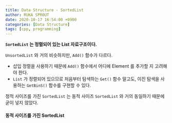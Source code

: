 ```yaml
---
title: Data Structure - SortedList
author: RUKA SPROUT
date: 2020-10-17 16:54:00 +0900
categories: [Data Structure]
tags: [cpp, programming]
---
```


**`SortedList` 는 정렬되어 있는 List 자료구조이다.**

`UnsortedList` 와 거의 비슷하지만, `Add()` 함수가 다르다.
- 삽입 정렬을 사용하기 때문에 `Add()` 함수에서 어디에 Element 를 추가할 지 고려해야 한다.
- `List` 가 정렬되어 있으므로 처음부터 탐색하는 `Get()` 함수 말고도, 이진 탐색을 사용하는 `GetBinS()` 함수를 구현할 수 있다.

정적 사이즈를 가진 `SortedList` 는 동적 사이즈 `SortedList` 와 거의 동일하기 때문에 굳이 넣지 않았다.

#### 동적 사이즈를 가진 SortedList

<script src="https://gist.github.com/lutca1320/49a6ef8b21481aa97cbb9d910e3e07ad.js"></script>
